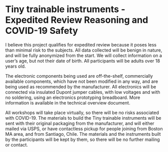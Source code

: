 # Tiny trainable instruments - Expedited Review Reasoning and COVID-19 Safety

I believe this project qualifies for expedited review because it poses less than minimal risk to the subjects. All data collected will be benign in nature, and will be fully anonymized from the start. We will collect information on a user’s age, but not their date of birth. All participants will be adults over 18 years old.

The electronic components being used are off-the-shelf, commercially available components, which have not been modified in any way, and are being used as recommended by the manufacturer. All electronics will be connected via insulated Dupont jumper cables, with low voltages and with no soldering, using an electronics prototyping breadboard. More information is available in the technical overview document.

All workshops will take place virtually, so there will be no risks associated with COVID-19. The materials to build the Tiny trainable instruments will be sent with their original packaging from the manufacturer, and will either mailed via USPS, or have contactless pickup for people joining from Boston MA area, and from Santiago, Chile. The materials and the instruments built by the participants will be kept by them, so there will be no further mailing or contact.
